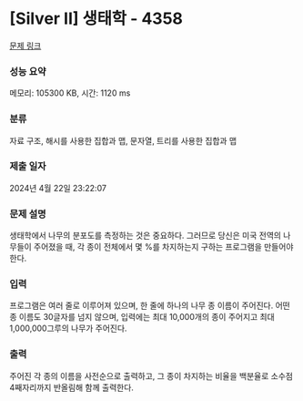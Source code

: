 # [Silver II] 생태학 - 4358 

[문제 링크](https://www.acmicpc.net/problem/4358) 

### 성능 요약

메모리: 105300 KB, 시간: 1120 ms

### 분류

자료 구조, 해시를 사용한 집합과 맵, 문자열, 트리를 사용한 집합과 맵

### 제출 일자

2024년 4월 22일 23:22:07

### 문제 설명

<p>생태학에서 나무의 분포도를 측정하는 것은 중요하다. 그러므로 당신은 미국 전역의 나무들이 주어졌을 때, 각 종이 전체에서 몇 %를 차지하는지 구하는 프로그램을 만들어야 한다.</p>

### 입력 

 <p>프로그램은 여러 줄로 이루어져 있으며, 한 줄에 하나의 나무 종 이름이 주어진다. 어떤 종 이름도 30글자를 넘지 않으며, 입력에는 최대 10,000개의 종이 주어지고 최대 1,000,000그루의 나무가 주어진다.</p>

### 출력 

 <p>주어진 각 종의 이름을 사전순으로 출력하고, 그 종이 차지하는 비율을 백분율로 소수점 4째자리까지 반올림해 함께 출력한다.</p>

